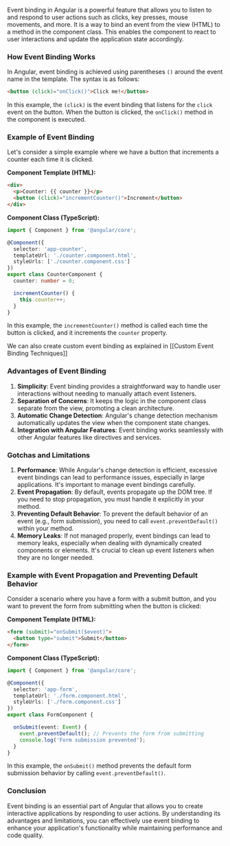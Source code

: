 Event binding in Angular is a powerful feature that allows you to listen to and respond to user actions such as clicks, key presses, mouse movements, and more. It is a way to bind an event from the view (HTML) to a method in the component class. This enables the component to react to user interactions and update the application state accordingly.

### How Event Binding Works

In Angular, event binding is achieved using parentheses `()` around the event name in the template. The syntax is as follows:

```html
<button (click)="onClick()">Click me!</button>
```

In this example, the `(click)` is the event binding that listens for the `click` event on the button. When the button is clicked, the `onClick()` method in the component is executed.

### Example of Event Binding

Let's consider a simple example where we have a button that increments a counter each time it is clicked.

**Component Template (HTML):**

```html
<div>
  <p>Counter: {{ counter }}</p>
  <button (click)="incrementCounter()">Increment</button>
</div>
```

**Component Class (TypeScript):**

```typescript
import { Component } from '@angular/core';

@Component({
  selector: 'app-counter',
  templateUrl: './counter.component.html',
  styleUrls: ['./counter.component.css']
})
export class CounterComponent {
  counter: number = 0;

  incrementCounter() {
    this.counter++;
  }
}
```

In this example, the `incrementCounter()` method is called each time the button is clicked, and it increments the `counter` property.

We can also create custom event binding as explained in [[Custom Event Binding Techniques]]

### Advantages of Event Binding

1. **Simplicity**: Event binding provides a straightforward way to handle user interactions without needing to manually attach event listeners.
2. **Separation of Concerns**: It keeps the logic in the component class separate from the view, promoting a clean architecture.
3. **Automatic Change Detection**: Angular's change detection mechanism automatically updates the view when the component state changes.
4. **Integration with Angular Features**: Event binding works seamlessly with other Angular features like directives and services.

### Gotchas and Limitations

1. **Performance**: While Angular's change detection is efficient, excessive event bindings can lead to performance issues, especially in large applications. It's important to manage event bindings carefully.
2. **Event Propagation**: By default, events propagate up the DOM tree. If you need to stop propagation, you must handle it explicitly in your method.
3. **Preventing Default Behavior**: To prevent the default behavior of an event (e.g., form submission), you need to call `event.preventDefault()` within your method.
4. **Memory Leaks**: If not managed properly, event bindings can lead to memory leaks, especially when dealing with dynamically created components or elements. It's crucial to clean up event listeners when they are no longer needed.

### Example with Event Propagation and Preventing Default Behavior

Consider a scenario where you have a form with a submit button, and you want to prevent the form from submitting when the button is clicked:

**Component Template (HTML):**

```html
<form (submit)="onSubmit($event)">
  <button type="submit">Submit</button>
</form>
```

**Component Class (TypeScript):**

```typescript
import { Component } from '@angular/core';

@Component({
  selector: 'app-form',
  templateUrl: './form.component.html',
  styleUrls: ['./form.component.css']
})
export class FormComponent {

  onSubmit(event: Event) {
    event.preventDefault(); // Prevents the form from submitting
    console.log('Form submission prevented');
  }
}
```

In this example, the `onSubmit()` method prevents the default form submission behavior by calling `event.preventDefault()`.

### Conclusion

Event binding is an essential part of Angular that allows you to create interactive applications by responding to user actions. By understanding its advantages and limitations, you can effectively use event binding to enhance your application's functionality while maintaining performance and code quality.